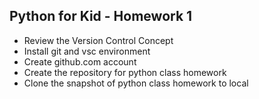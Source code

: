 ## Python for Kid - Homework 1

- Review the Version Control Concept
- Install git and vsc environment
- Create github.com account
- Create the repository for python class homework
- Clone the snapshot of python class homework to local